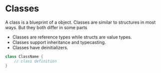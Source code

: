 # Classes

A class is a blueprint of a object. Classes are similar to structures in most ways. But they both differ in some parts

- Classes are reference types while structs are value types.
- Classes support inheritance and typecasting.
- Classes have deinitializers.

```swift
class ClassName {
	// class definition
}
```


